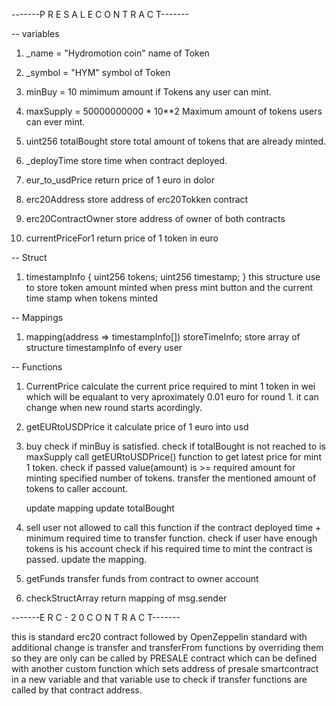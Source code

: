 -------P R E S A L E   C O N T R A C T-------

-- variables

1. _name = "Hydromotion coin"
        name of Token

2. _symbol = "HYM"
        symbol of Token
3. minBuy = 10
        mimimum amount if Tokens any user can mint.
4. maxSupply = 50000000000 * 10**2
        Maximum amount of tokens users can ever mint.
5. uint256 totalBought
        store total amount of tokens that are already minted.
6. _deployTime
        store time when contract deployed.
7. eur_to_usdPrice
        return price of 1 euro in dolor 
8. erc20Address
        store address of erc20Tokken contract
9. erc20ContractOwner
        store address of owner of both contracts
10. currentPriceFor1
        return price of 1 token in euro

-- Struct 

1. timestampInfo {
    uint256 tokens;
    uint256 timestamp;
}
    this structure use to store token amount minted when press mint button and the current time stamp when tokens minted

-- Mappings

1. mapping(address => timestampInfo[]) storeTimeInfo;
    store array of structure timestampInfo of every user

-- Functions

1. CurrentPrice
    calculate the current price required to mint 1 token in wei which will be equalant to very aproximately 0.01 euro for round 1. 
    it can change when new round starts acordingly. 

2. getEURtoUSDPrice
    it calculate price of 1 euro into usd

3. buy
    check if minBuy is satisfied.
    check if totalBought is not reached to is maxSupply
    call getEURtoUSDPrice() function to get latest price for mint 1 token.
    check if passed value(amount) is >= required amount for minting specified number of tokens.
    transfer the mentioned amount of tokens to caller account. 

    update mapping 
    update totalBought
4. sell
    user not allowed to call this function if the contract deployed time + minimum required time to transfer function.
    check if user have enough tokens is his account
    check if his required time to mint the contract is passed.
    update the mapping. 
5. getFunds
    transfer funds from contract to owner account


6. checkStructArray
    return mapping of msg.sender
    
    
-------E R C - 2 0   C O N T R A C T-------

this is standard erc20 contract followed by OpenZeppelin standard with additional change is transfer and transferFrom functions by overriding them so they are only can be called by PRESALE contract which can be defined with another custom function which sets address of presale smartcontract in a new variable and that variable use to check if transfer functions are called by that contract address.
